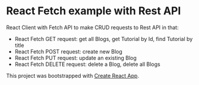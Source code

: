 # React Fetch example with Rest API

React Client with Fetch API to make CRUD requests to Rest API in that:
- React Fetch GET request: get all Blogs, get Tutorial by Id, find Tutorial by title
- React Fetch POST request: create new Blog
- React Fetch PUT request: update an existing Blog
- React Fetch DELETE request: delete a Blog, delete all Blogs

This project was bootstrapped with [Create React App](https://github.com/facebook/create-react-app).